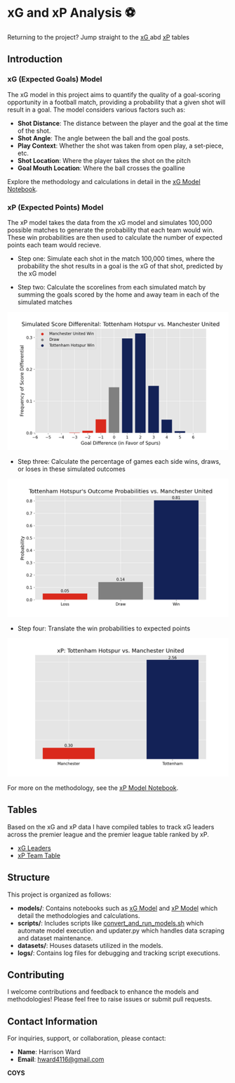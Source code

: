 # xG and xP Analysis ⚽️

Returning to the project? Jump straight to the [xG ](assets/xG_by_player_per_90.md) abd [xP](assets/full_table.md) tables

## Introduction

### xG (Expected Goals) Model
The xG model in this project aims to quantify the quality of a goal-scoring opportunity in a football match, providing a probability that a given shot will result in a goal. The model considers various factors such as:

- **Shot Distance**: The distance between the player and the goal at the time of the shot.
- **Shot Angle**: The angle between the ball and the goal posts.
- **Play Context**: Whether the shot was taken from open play, a set-piece, etc.
- **Shot Location**: Where the player takes the shot on the pitch
- **Goal Mouth Location**: Where the ball crosses the goalline

Explore the methodology and calculations in detail in the [xG Model Notebook](models/xG_model.ipynb).

### xP (Expected Points) Model
The xP model takes the data from the xG model and simulates 100,000 possible matches to generate the probability that each team would win. These win probabilities are then used to calculate the number of expected points each team would recieve. 

- Step one: Simulate each shot in the match 100,000 times, where the probability the shot results in a goal is the xG of that shot, predicted by the xG model

- Step two: Calculate the scorelines from each simulated match by summing the goals scored by the home and away team in each of the simulated matches

![width=1in](assets/sim_score_diff.png)

- Step three: Calculate the percentage of games each side wins, draws, or loses in these simulated outcomes 

![width=1in](assets/sim_outcome_prob.png)


- Step four: Translate the win probabilities to expected points

![width=1in](assets/sim_xp.png)

For more on the methodology, see the [xP Model Notebook](models/xP_model.ipynb).

## Tables
Based on the xG and xP data I have compiled tables to track xG leaders across the premier league and the premier league table ranked by xP.

- [xG Leaders](assets/xG_by_player_per_90.md)
- [xP Team Table](assets/full_table.md)

## Structure
This project is organized as follows:

- **models/**: Contains notebooks such as [xG Model](models/xG_model.ipynb) and [xP Model](models/xP_model.ipynb) which detail the methodologies and calculations.
- **scripts/**: Includes scripts like [convert\_and\_run\_models.sh](scripts/convert_and_run_models.sh) which automate model execution and updater.py which handles data scraping and dataset maintenance.
- **datasets/**: Houses datasets utilized in the models.
- **logs/**: Contains log files for debugging and tracking script executions.

## Contributing
I welcome contributions and feedback to enhance the models and methodologies! Please feel free to raise issues or submit pull requests.

## Contact Information
For inquiries, support, or collaboration, please contact:

- **Name**: Harrison Ward
- **Email**: [hward4116@gmail.com](mailto:hward4116@gmail.com)

**COYS**


